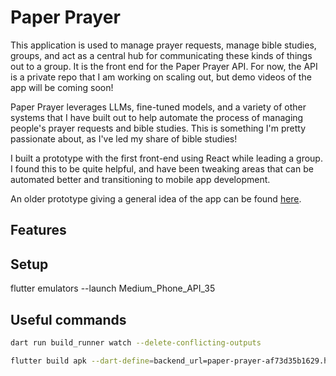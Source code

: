 # Paper Prayer

This application is used to manage prayer requests, manage bible studies, groups, and act as a central hub for communicating these kinds of things out to a group. It is the front end for the Paper Prayer API. For now, the API is a private repo that I am working on scaling out, but demo videos of the app will be coming soon!

Paper Prayer leverages LLMs, fine-tuned models, and a variety of other systems that I have built out to help automate the process of managing people's prayer requests and bible studies. This is something I'm pretty passionate about, as I've led my share of bible studies!

I built a prototype with the first front-end using React while leading a group. I found this to be quite helpful, and have been tweaking areas that can be automated better and transitioning to mobile app development.

An older prototype giving a general idea of the app can be found [here](https://www.youtube.com/watch?v=TUhxGmyXxlc).

## Features

## Setup

flutter emulators --launch Medium_Phone_API_35

## Useful commands

```bash
dart run build_runner watch --delete-conflicting-outputs

flutter build apk --dart-define=backend_url=paper-prayer-af73d35b1629.herokuapp.com

```